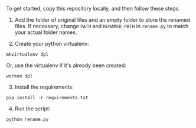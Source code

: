 To get started, copy this repository locally, and then follow these steps.

1.  Add the folder of original files and an empty folder to store the renamed files. If necessary, change `PATH` and `RENAMED_PATH` in `rename.py` to match your actual folder names.

2. Create your python virtualenv:

`mkvirtualenv dpl`

Or, use the virtualenv if it's already been created:

`workon dpl`

3. Install the requirements:

`pip install -r requirements.txt`

4. Run the script:

`python rename.py`
